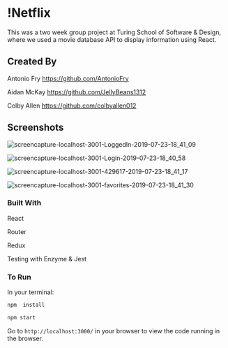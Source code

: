 # !Netflix

This was a two week group project at Turing School of Software & Design, where we used a movie database API to display information using React.

## Created By

Antonio Fry https://github.com/AntonioFry

Aidan McKay https://github.com/JellyBeans1312

Colby Allen https://github.com/colbyallen012

## Screenshots

![screencapture-localhost-3001-LoggedIn-2019-07-23-18_41_09](https://user-images.githubusercontent.com/43159025/61756553-be7caa80-ad79-11e9-88b9-c71c9ffdd6fc.png)

![screencapture-localhost-3001-Login-2019-07-23-18_40_58](https://user-images.githubusercontent.com/43159025/61756575-d0f6e400-ad79-11e9-8307-dbf6419b118f.png)

![screencapture-localhost-3001-429617-2019-07-23-18_41_17](https://user-images.githubusercontent.com/43159025/61756596-e10ec380-ad79-11e9-8b83-35a10998a6d4.png)

![screencapture-localhost-3001-favorites-2019-07-23-18_41_30](https://user-images.githubusercontent.com/43159025/61756614-f683ed80-ad79-11e9-9c4e-0a22f28f1d7a.png)


### Built With

React

Router

Redux

Testing with Enzyme & Jest

### To Run
In your terminal:

```bash
npm  install
```

```bash
npm start
```

Go to `http://localhost:3000/` in your browser to view the code running in the browser.
